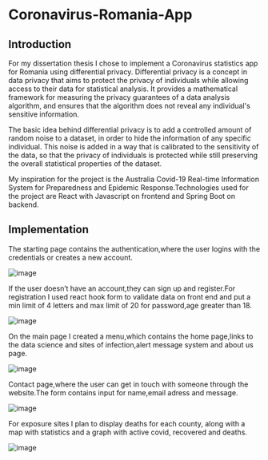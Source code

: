 # Coronavirus-Romania-App
## Introduction

For my dissertation thesis I chose to implement a Coronavirus statistics app for Romania using differential privacy.
Differential privacy is a concept in data privacy that aims to protect the privacy of individuals while allowing access to their data for statistical analysis. It provides a mathematical framework for measuring the privacy guarantees of a data analysis algorithm, and ensures that the algorithm does not reveal any individual's sensitive information.

The basic idea behind differential privacy is to add a controlled amount of random noise to a dataset, in order to hide the information of any specific individual. This noise is added in a way that is calibrated to the sensitivity of the data, so that the privacy of individuals is protected while still preserving the overall statistical properties of the dataset.

My inspiration for the project is the Australia Covid-19 Real-time Information System for Preparedness and Epidemic Response.Technologies used for the project are React with Javascript on frontend and Spring Boot on backend.
## Implementation
The starting page contains the authentication,where the user logins with the credentials or creates a new account.

![image](https://github.com/Madalinaxyz/Coronavirus-Romania-App/assets/62958497/ebe69a39-15e1-4471-8993-5adca1e8b399)

If the user doesn’t have an account,they can sign up and register.For registration I used react hook form to validate data on front end and put a min limit of 4 letters and max limit of 20 for password,age greater than 18.

![image](https://github.com/Madalinaxyz/Coronavirus-Romania-App/assets/62958497/6588d0d5-96a9-49d6-9165-78aa96866586)

On the main page I created a menu,which contains the home page,links to the data science and sites of infection,alert message system and about us page.

![image](https://user-images.githubusercontent.com/62958497/236022714-528a9d3c-9956-4cc1-bb61-8784b0a8cc3a.png)

Contact page,where the user can get in touch with someone through the website.The form contains input for name,email adress and message.

![image](https://user-images.githubusercontent.com/62958497/236024453-0d88e9c5-e1bb-4702-86de-ad88004376cb.png)

For exposure sites I plan to display deaths for each county, along with a map with statistics and a graph with active covid, recovered and deaths.

![image](https://github.com/Madalinaxyz/Coronavirus-Romania-App/assets/62958497/2c07dd2e-1567-45ed-935e-fd7a081755c1)




